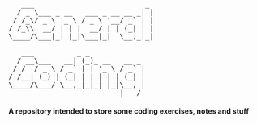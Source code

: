 <pre>
   ___                          _ 
  / _ \___ _ __   ___ _ __ __ _| |
 / /_\/ _ \ '_ \ / _ \ '__/ _` | |
/ /_\\  __/ | | |  __/ | | (_| | |
\____/\___|_| |_|\___|_|  \__,_|_|
                                  
   ___          _ _               
  / __\___   __| (_)_ __   __ _   
 / /  / _ \ / _` | | '_ \ / _` |  
/ /__| (_) | (_| | | | | | (_| |  
\____/\___/ \__,_|_|_| |_|\__, |  
                          |___/   
</pre>

#### A repository intended to store some coding exercises, notes and stuff
